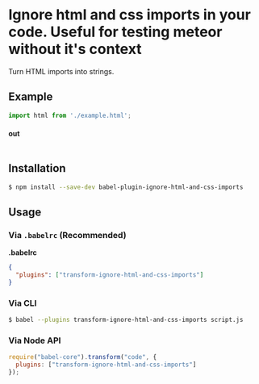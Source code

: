 # Ignore html and css imports in your code. Useful for testing meteor without it's context
Turn HTML imports into strings.

## Example

```js
import html from './example.html';
```

#### out
```js
```

## Installation

```sh
$ npm install --save-dev babel-plugin-ignore-html-and-css-imports
```

## Usage

### Via `.babelrc` (Recommended)

**.babelrc**

```json
{
  "plugins": ["transform-ignore-html-and-css-imports"]
}
```

### Via CLI

```sh
$ babel --plugins transform-ignore-html-and-css-imports script.js
```

### Via Node API

```javascript
require("babel-core").transform("code", {
  plugins: ["transform-ignore-html-and-css-imports"]
});
```